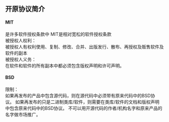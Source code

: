 ## 开原协议简介
#### MIT
是许多软件授权条款中 MIT是相对宽松的软件授权条款  
被授权人权利：  
被授权人有权利使用、复制、修改、合并、出版发行、散布、再授权及贩售软件及软件的副本  
被授权人义务：  
在软件和软件的所有副本中都必须包含版权声明和许可声明。

#### BSD
限制：  
如果再发布的产品中包含源代码，则在源代码中必须带有原来代码中的BSD协议。
如果再发布的只是二进制类库/软件，则需要在类库/软件的文档和版权声明中包含原来代码中的BSD协议。
不可以用开源代码的作者/机构名字和原来产品的名字做市场推广。
